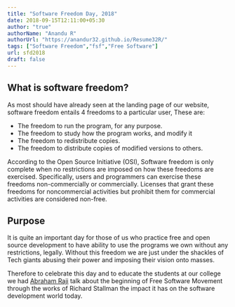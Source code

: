 ```yaml
---
title: "Software Freedom Day, 2018"
date: 2018-09-15T12:11:00+05:30
author: "true"
authorName: "Anandu R"
authorUrl: "https://anandur32.github.io/Resume32R/"
tags: ["Software Freedom","fsf","Free Software"]
url: sfd2018
draft: false
---
```


## What is software freedom?
As most should have already seen at the landing page of our website, software freedom entails 4 freedoms to a particular user, These are:  
* The freedom to run the program, for any purpose.
* The freedom to study how the program works, and modify it
* The freedom to redistribute copies.
* The freedom to distribute copies of modified versions to others. 

According to the Open Source Initiative (OSI), Software freedom is only complete when no restrictions are imposed on how these freedoms are exercised. Specifically, users and programmers can exercise these freedoms non-commercially or commercially. Licenses that grant these freedoms for noncommercial activities but prohibit them for commercial activities are considered non-free. 

## Purpose
It is quite an important day for those of us who practice free and open source development to have ability to use the programs we own without any restrictions, legally. Without this freedom we are just under the shackles of Tech giants abusing their power and imposing their vision onto masses.

Therefore to celebrate this day and to educate the students at our college we had [Abraham Raji](https://abrahamraji.in) talk about the beginning of Free Software Movement through the works of Richard Stallman the impact it has on the software development world today.
